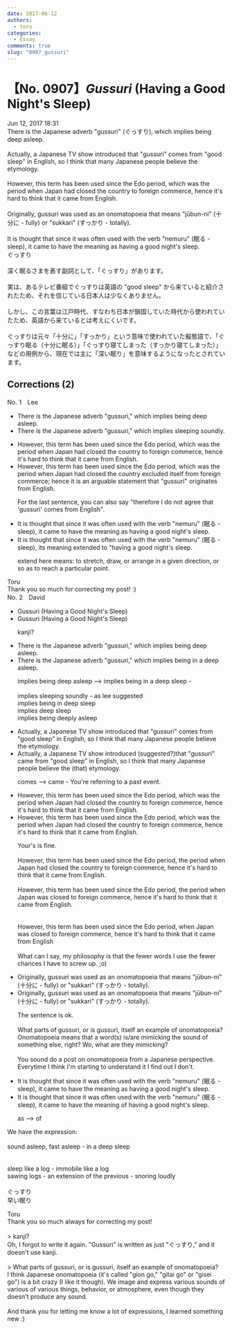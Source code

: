 ```yaml
---
date: 2017-06-12
authors:
  - toru
categories:
  - Essay
comments: true
slug: "0907_gussuri"
---
```


# 【No. 0907】<strong><em>Gussuri</strong></em> (Having a Good Night's Sleep)
<div class="date">Jun 12, 2017 18:31</div>
<div id="post"><div id="body_show_ori">
There is the Japanese adverb "gussuri" (ぐっすり), which implies being deep asleep.<br/><br/>Actually, a Japanese TV show introduced that "gussuri" comes from "good sleep" in English, so I think that many Japanese people believe the etymology.<br/><br/>However, this term has been used since the Edo period, which was the period when Japan had closed the country to foreign commerce, hence it's hard to think that it came from English.<br/><br/>Originally, gussuri was used as an onomatopoeia that means "jūbun-ni" (十分に - fully) or "sukkari" (すっかり - totally).<br/><br/>It is thought that since it was often used with the verb "nemuru" (眠る - sleep), it came to have the meaning as having a good night's sleep.
</div></div>

<!-- more -->

<div id="post_ja"><div id="body_show_mo">
ぐっすり<br/><br/>深く眠るさまを表す副詞として、「ぐっすり」があります。<br/><br/>実は、あるテレビ番組でぐっすりは英語の "good sleep" から来ていると紹介されたため、それを信じている日本人は少なくありません。<br/><br/>しかし、この言葉は江戸時代、すなわち日本が鎖国していた時代から使われていたため、英語から来ているとは考えにくいです。<br/><br/>ぐっすりは元々「十分に」「すっかり」という意味で使われていた擬態語で、「ぐっすり眠る（十分に眠る）」「ぐっすり寝てしまった（すっかり寝てしまった）」などの用例から、現在では主に「深い眠り」を意味するようになったとされています。
</div></div>

## Corrections (2)
<div id="block"><div class="first_name"> No. 1　<span class="just_name">Lee</span></div><div id="block2">
<ul class="correction_field">
<li class="incorrect">There is the Japanese adverb "gussuri," which implies being deep asleep.</li>
<li class="corrected correct">
There is the Japanese adverb "gussuri," which implies <span class="f_blue">sleeping soundly</span>.
</li>
</ul>
<ul class="correction_field">
<li class="incorrect">However, this term has been used since the Edo period, which was the period when Japan had closed the country to foreign commerce, hence it's hard to think that it came from English.</li>
<li class="corrected correct">
However, this term has been used since the Edo period, <span class="sline">which was the period </span>when <span class="sline">Japan had closed</span> the country <span class="f_blue">excluded itself from</span> foreign commerce; hence it is <span class="f_blue">an arguable statement </span>that "gussuri" <span class="f_blue">originates</span> from English.
<p class="correction_comment">For the last sentence, you can also say "therefore I do not agree that 'gussuri' comes from English".</p>
</li>
</ul>
<ul class="correction_field">
<li class="incorrect">It is thought that since it was often used with the verb "nemuru" (眠る - sleep), it came to have the meaning as having a good night's sleep.</li>
<li class="corrected correct">
It is thought that since it was often used with the verb "nemuru" (眠る - sleep), its meaning<span class="f_blue"> extended to</span> "having a good night's sleep.
<p class="correction_comment">extend here means: to stretch, draw, or arrange in a given direction, or so as to reach a particular point.</p>
</li>
</ul>
</div><div class="name"><span class="just_name">Toru</span><br>
Thank you so much for correcting my post! :)
</div>
</div>
<div id="block"><div class="first_name"> No. 2　<span class="just_name">David</span></div><div id="block2">
<ul class="correction_field">
<li class="incorrect">Gussuri (Having a Good Night's Sleep)</li>
<li class="corrected correct">
Gussuri (Having a Good Night's Sleep)
<p class="correction_comment">kanji?</p>
</li>
</ul>
<ul class="correction_field">
<li class="incorrect">There is the Japanese adverb "gussuri," which implies being deep asleep.</li>
<li class="corrected correct">
There is the Japanese adverb "gussuri," which implies being in a deep asleep.
<p class="correction_comment">implies being deep asleep --&gt; implies being in a deep sleep - <br/><br/>implies sleeping soundly - as lee suggested<br/>implies being in deep sleep<br/>implies deep sleep<br/>implies being deeply asleep</p>
</li>
</ul>
<ul class="correction_field">
<li class="incorrect">Actually, a Japanese TV show introduced that "gussuri" comes from "good sleep" in English, so I think that many Japanese people believe the etymology.</li>
<li class="corrected correct">
Actually, a Japanese TV show introduced (suggested?)that "gussuri" came from "good sleep" in English, so I think that many Japanese people believe the (that) etymology.
<p class="correction_comment">comes --&gt; came - You're referring to a past event.</p>
</li>
</ul>
<ul class="correction_field">
<li class="incorrect">However, this term has been used since the Edo period, which was the period when Japan had closed the country to foreign commerce, hence it's hard to think that it came from English.</li>
<li class="corrected correct">
However, this term has been used since the Edo period, which was the period when Japan had closed the country to foreign commerce, hence it's hard to think that it came from English.
<p class="correction_comment">Your's is fine. <br/><br/>However, this term has been used since the Edo period, the period when Japan had closed the country to foreign commerce, hence it's hard to think that it came from English.<br/><br/>However, this term has been used since the Edo period, the period when Japan was closed to foreign commerce, hence it's hard to think that it came from English.<br/><br/><br/>However, this term has been used since the Edo period, when Japan was closed to foreign commerce, hence it's hard to think that it came from English<br/><br/>What can I say, my philosophy is that the fewer words I use the fewer chances I have to screw up. ;o)</p>
</li>
</ul>
<ul class="correction_field">
<li class="incorrect">Originally, gussuri was used as an onomatopoeia that means "jūbun-ni" (十分に - fully) or "sukkari" (すっかり - totally).</li>
<li class="corrected correct">
Originally, gussuri was used as an onomatopoeia that means "jūbun-ni" (十分に - fully) or "sukkari" (すっかり - totally).
<p class="correction_comment">The sentence is ok.<br/><br/>What parts of gussuri, or is gussuri, itself an example of onomatopoeia? Onomatopoeia means that a word(s) is/are mimicking the sound of something else, right? Wo, what are they mimicking?<br/><br/>You sound do a post on onomatopoeia from a Japanese perspective. Everytime I think I'm starting to understand it I find out I don't.</p>
</li>
</ul>
<ul class="correction_field">
<li class="incorrect">It is thought that since it was often used with the verb "nemuru" (眠る - sleep), it came to have the meaning as having a good night's sleep.</li>
<li class="corrected correct">
It is thought that since it was often used with the verb "nemuru" (眠る - sleep), it came to have the meaning of having a good night's sleep.
<p class="correction_comment">as --&gt; of</p>
</li>
</ul>
<p class="comment_small">
 We have the expression:
 <br/>
 <br/>
 sound asleep, fast asleep - in a deep sleep
 <br/>
 <br/>
 <br/>
 sleep like a log - immobile like a log
 <br/>
 sawing logs - an extension of the previous - snoring loudly
 <br/>
 <br/>
 ぐっすり
 <br/>
 早い眠り
 <br/>
</p>

</div><div class="name"><span class="just_name">Toru</span><br>
Thank you so much always for correcting my post!<br/><br/>&gt; kanji?<br/>Oh, I forgot to write it again. "Gussuri" is written as just "ぐっすり," and it doesn't use kanji.<br/><br/>&gt; What parts of gussuri, or is gussuri, itself an example of onomatopoeia? <br/>I think Japanese onomatopoeia (it's called "gion go," "gitai go" or "gisei go") is a bit crazy (I like it though). We image and express various sounds of various of various things, behavior, or atmosphere, even though they doesn't produce any sound.<br/><br/>And thank you for letting me know a lot of expressions, I learned something new :)
</div>
</div>
